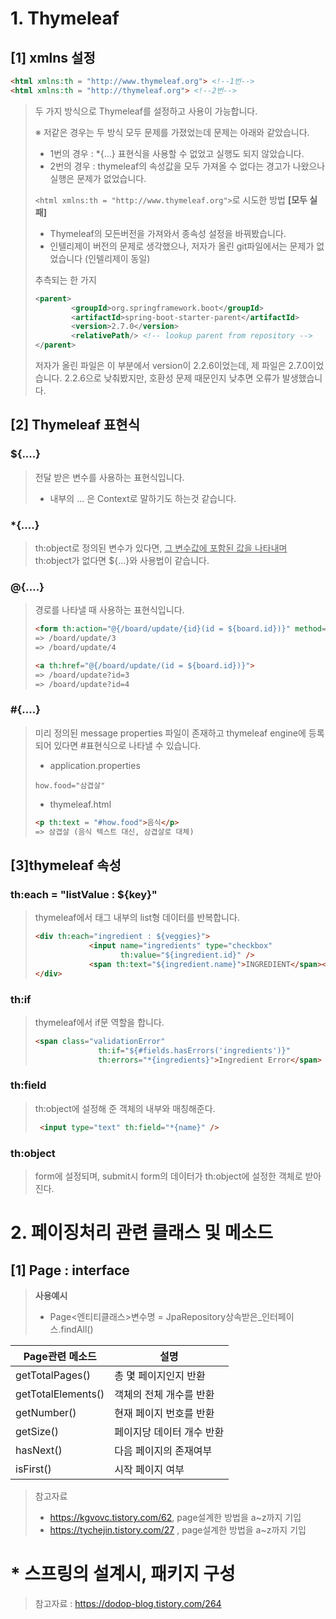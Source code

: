 # 1. Thymeleaf

## [1] xmlns 설정

```html
<html xmlns:th = "http://www.thymeleaf.org"> <!--1번-->
<html xmlns:th = "http://thymeleaf.org"> <!--2번-->
```

> 두 가지 방식으로 Thymeleaf를 설정하고 사용이 가능합니다.
>
> 
>
>
> ※ 저같은 경우는 두 방식 모두 문제를 가졌었는데 문제는 아래와 같았습니다.
>
> - 1번의 경우 : *{...} 표현식을 사용할 수 없었고 실행도 되지 않았습니다.
> - 2번의 경우 : thymeleaf의 속성값을 모두 가져올 수 없다는 경고가 나왔으나 실행은 문제가 없었습니다.
>
> 
>
> `<html xmlns:th = "http://www.thymeleaf.org">`로 시도한 방법 **[모두 실패]**
>
> - Thymeleaf의 모든버전을 가져와서 종속성 설정을 바꿔봤습니다.
> - 인텔리제이 버전의 문제로 생각했으나, 저자가 올린 git파일에서는 문제가 없었습니다 
>   (인텔리제이 동일)
>
> 
>
> 추측되는 한 가지
>
> ```xml
> <parent>
>         <groupId>org.springframework.boot</groupId>
>         <artifactId>spring-boot-starter-parent</artifactId>
>         <version>2.7.0</version>
>         <relativePath/> <!-- lookup parent from repository -->
> </parent>
> ```
>
> 저자가 올린 파일은 이 부분에서 version이 2.2.6이었는데, 제 파일은 2.7.0이었습니다.
> 2.2.6으로 낮춰봤지만, 호환성 문제 때문인지 낮추면 오류가 발생했습니다.



## [2] Thymeleaf 표현식

### ${....}

> 전달 받은 변수를 사용하는 표현식입니다.
>
> - 내부의 ... 은 Context로 말하기도 하는것 같습니다. 

### *{....}

> th:object로 정의된 변수가 있다면, <u>그 변수값에 포함된 값을 나타내며</u>
> th:object가 없다면 ${...}와 사용법이 같습니다.

### @{....}

> 경로를 나타낼 때 사용하는 표현식입니다.
>
> ```html
> <form th:action="@{/board/update/{id}(id = ${board.id})}" method="post">
> => /board/update/3
> => /board/update/4
> 
> <a th:href="@{/board/update/(id = ${board.id})}">
> => /board/update?id=3
> => /board/update?id=4
> ```

### #{....}

> 미리 정의된 message properties 파일이 존재하고 
> thymeleaf engine에 등록되어 있다면 #표현식으로 나타낼 수 있습니다.
>
> 
>
> - application.properties
>
> ```properties
> how.food="삼겹살"
> ```
>
> - thymeleaf.html
>
> ```html
> <p th:text = "#how.food">음식</p>
> => 삼겹살 (음식 텍스트 대신, 삼겹살로 대체)
> ```



## [3]thymeleaf 속성

### th:each = "listValue : ${key}"

> thymeleaf에서 태그 내부의 list형 데이터를 반복합니다.
>
> ```html
> <div th:each="ingredient : ${veggies}">
>             <input name="ingredients" type="checkbox"
>                    th:value="${ingredient.id}" />
>             <span th:text="${ingredient.name}">INGREDIENT</span><br />
> </div>
> ```

### th:if

> thymeleaf에서 if문 역할을 합니다.
>
> ```html
> <span class="validationError"
>               th:if="${#fields.hasErrors('ingredients')}"
>               th:errors="*{ingredients}">Ingredient Error</span>
> ```

### th:field

> th:object에 설정해 준 객체의 내부와 매칭해준다.
>
> ```html
>  <input type="text" th:field="*{name}" />
> ```

### th:object

> form에 설정되며, submit시 form의 데이터가 th:object에 설정한 객체로 받아진다.



# 2. 페이징처리 관련 클래스 및 메소드

## [1] Page : interface

> **사용예시**
>
> - Page<엔티티클래스>변수명 = JpaRepository상속받은_인터페이스.findAll()

| Page관련 메소드    | 설명                      |
| ------------------ | ------------------------- |
| getTotalPages()    | 총 몇 페이지인지 반환     |
| getTotalElements() | 객체의 전체 개수를 반환   |
| getNumber()        | 현재 페이지 번호를 반환   |
| getSize()          | 페이지당 데이터 개수 반환 |
| hasNext()          | 다음 페이지의 존재여부    |
| isFirst()          | 시작 페이지 여부          |

> 참고자료 
>
> - https://kgvovc.tistory.com/62, page설계한 방법을 a~z까지 기입
> - https://tychejin.tistory.com/27 , page설계한 방법을 a~z까지 기입



# * 스프링의 설계시, 패키지 구성

> 참고자료 : https://dodop-blog.tistory.com/264